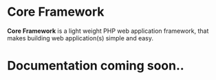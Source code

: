 Core Framework
================
**Core Framework** is a light weight PHP web application framework, that makes building web application(s) simple and easy.


# Documentation coming soon..
